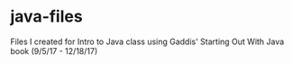 # java-files
Files I created for Intro to Java class
using Gaddis' Starting Out With Java book
(9/5/17 - 12/18/17)

